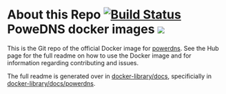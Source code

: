 # About this Repo [![Build Status](https://travis-ci.org/weldpua2008/docker-powerdns.svg?branch=master)](https://travis-ci.org/weldpua2008/docker-powerdns) PoweDNS docker images [![](https://badge.imagelayers.io/weldpua2008/docker-powerdns:latest.svg)](https://imagelayers.io/?images=weldpua2008/docker-powerdns:latest 'Get your own badge on imagelayers.io')
This is the Git repo of the official Docker image for [powerdns](https://registry.hub.docker.com/_/powerdns/). See the
Hub page for the full readme on how to use the Docker image and for information
regarding contributing and issues.

The full readme is generated over in [docker-library/docs](https://github.com/docker-library/docs),
specificially in [docker-library/docs/powerdns](https://github.com/docker-library/docs/tree/master/powerdns).
